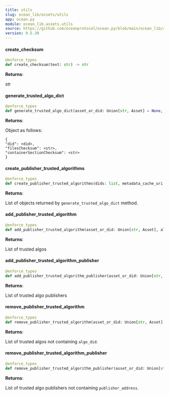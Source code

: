 ```yaml
---
title: utils
slug: ocean_lib/assets/utils
app: ocean.py
module: ocean_lib.assets.utils
source: https://github.com/oceanprotocol/ocean.py/blob/main/ocean_lib/assets/utils.py
version: 0.5.30
---
```

#### create\_checksum

```python
@enforce_types
def create_checksum(text: str) -> str
```

**Returns**:

str

#### generate\_trusted\_algo\_dict

```python
@enforce_types
def generate_trusted_algo_dict(asset_or_did: Union[str, Asset] = None, metadata_cache_uri: Optional[str] = None) -> dict
```

**Returns**:

Object as follows:
```
{
"did": <did>,
"filesChecksum": <str>,
"containerSectionChecksum": <str>
}
```

#### create\_publisher\_trusted\_algorithms

```python
@enforce_types
def create_publisher_trusted_algorithms(dids: list, metadata_cache_uri: str) -> list
```

**Returns**:

List of objects returned by `generate_trusted_algo_dict` method.

#### add\_publisher\_trusted\_algorithm

```python
@enforce_types
def add_publisher_trusted_algorithm(asset_or_did: Union[str, Asset], algo_did: str, metadata_cache_uri: str) -> list
```

**Returns**:

List of trusted algos

#### add\_publisher\_trusted\_algorithm\_publisher

```python
@enforce_types
def add_publisher_trusted_algorithm_publisher(asset_or_did: Union[str, Asset], publisher_address: str, metadata_cache_uri: str) -> list
```

**Returns**:

List of trusted algo publishers

#### remove\_publisher\_trusted\_algorithm

```python
@enforce_types
def remove_publisher_trusted_algorithm(asset_or_did: Union[str, Asset], algo_did: str, metadata_cache_uri: str) -> list
```

**Returns**:

List of trusted algos not containing `algo_did`.

#### remove\_publisher\_trusted\_algorithm\_publisher

```python
@enforce_types
def remove_publisher_trusted_algorithm_publisher(asset_or_did: Union[str, Asset], publisher_address: str, metadata_cache_uri: str) -> list
```

**Returns**:

List of trusted algo publishers not containing `publisher_address`.

